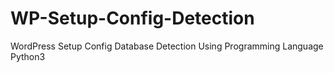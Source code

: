 # WP-Setup-Config-Detection
WordPress Setup Config Database Detection Using Programming Language Python3
